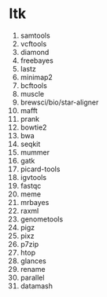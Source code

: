# ltk

1. samtools 
1. vcftools 
1. diamond 
1. freebayes 
1. lastz 
1. minimap2 
1. bcftools 
1. muscle 
1. brewsci/bio/star-aligner 
1. mafft 
1. prank 
1. bowtie2 
1. bwa 
1. seqkit
1. mummer 
1. gatk 
1. picard-tools
1. igvtools
1. fastqc
1. meme 
1. mrbayes 
1. raxml 
1. genometools 
1. pigz 
1. pixz 
1. p7zip 
1. htop 
1. glances
1. rename 
1. parallel 
1. datamash 
